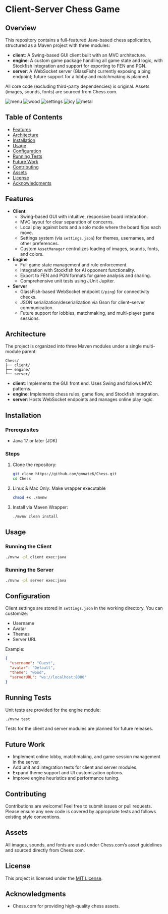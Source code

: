 # Client-Server Chess Game

## Overview

This repository contains a full-featured Java-based chess application, structured as a Maven project with three modules:

- **client**: A Swing-based GUI client built with an MVC architecture.
- **engine**: A custom game package handling all game state and logic, with Stockfish integration and support for exporting to FEN and PGN.
- **server**: A WebSocket server (GlassFish) currently exposing a ping endpoint; future support for a lobby and matchmaking is planned.

All core code (excluding third-party dependencies) is original. Assets (images, sounds, fonts) are sourced from Chess.com.

![menu](https://github.com/user-attachments/assets/e9fd6c83-a2ed-4102-beaf-36b58ff42f3b)
![wood](https://github.com/user-attachments/assets/901314c3-52d1-471f-bc16-afe17d56f145)
![settings](https://github.com/user-attachments/assets/45268e60-93a5-4b84-b28e-f8d5d51ff598)
![icy](https://github.com/user-attachments/assets/0a293072-e3c8-4b8d-a453-26d66ea47a50)
![metal](https://github.com/user-attachments/assets/b753e8a2-4253-46c0-83bd-1a3e9bdd3f06)

## Table of Contents

- [Features](#features)
- [Architecture](#architecture)
- [Installation](#installation)
- [Usage](#usage)
- [Configuration](#configuration)
- [Running Tests](#running-tests)
- [Future Work](#future-work)
- [Contributing](#contributing)
- [Assets](#assets)
- [License](#license)
- [Acknowledgments](#acknowledgments)

## Features

- **Client**
    - Swing-based GUI with intuitive, responsive board interaction.
    - MVC layout for clear separation of concerns.
    - Local play against bots and a solo mode where the board flips each move.
    - Settings system (via `settings.json`) for themes, usernames, and other preferences.
    - Custom `AssetManager` centralizes loading of images, sounds, fonts, and colors.
- **Engine**
    - Full game state management and rule enforcement.
    - Integration with Stockfish for AI opponent functionality.
    - Export to FEN and PGN formats for game analysis and sharing.
    - Comprehensive unit tests using JUnit Jupiter.
- **Server**
    - GlassFish-based WebSocket endpoint (`/ping`) for connectivity checks.
    - JSON serialization/deserialization via Gson for client–server communication.
    - Future support for lobbies, matchmaking, and multi-player game sessions.

## Architecture

The project is organized into three Maven modules under a single multi-module parent:

```
Chess/
├── client/
├── engine/
└── server/
```

- **client**: Implements the GUI front end. Uses Swing and follows MVC patterns.
- **engine**: Implements chess rules, game flow, and Stockfish integration.
- **server**: Hosts WebSocket endpoints and manages online play logic.

## Installation

### Prerequisites

- Java 17 or later (JDK)

### Steps

1. Clone the repository:
   ```bash
   git clone https://github.com/gmnate6/Chess.git
   cd Chess
   ```

2. Linux & Mac Only: Make wrapper executable
   ```bash
   chmod +x ./mvnw
   ```

3. Install via Maven Wrapper:
   ```bash
   ./mvnw clean install
   ```

## Usage

### Running the Client

```bash
./mvnw -pl client exec:java
```

### Running the Server

```bash
./mvnw -pl server exec:java
```

## Configuration

Client settings are stored in `settings.json` in the working directory. You can customize:

- Username
- Avatar
- Themes
- Server URL

Example:

```json
{
  "username": "Guest",
  "avatar": "Default",
  "theme": "wood",
  "serverURL": "ws://localhost:8080"
}
```

## Running Tests

Unit tests are provided for the engine module:

```bash
./mvnw test
```

Tests for the client and server modules are planned for future releases.

## Future Work

- Implement online lobby, matchmaking, and game session management in the server.
- Add unit and integration tests for client and server modules.
- Expand theme support and UI customization options.
- Improve engine heuristics and performance tuning.

## Contributing

Contributions are welcome! Feel free to submit issues or pull requests. Please ensure any new code is covered by appropriate tests and follows existing style conventions.

## Assets

All images, sounds, and fonts are used under Chess.com’s asset guidelines and sourced directly from Chess.com.

## License

This project is licensed under the [MIT License](LICENSE).

## Acknowledgments

- Chess.com for providing high-quality chess assets.

